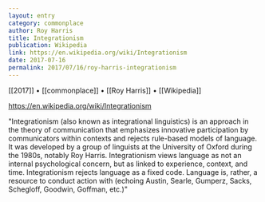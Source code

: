 ```yaml
---
layout: entry
category: commonplace
author: Roy Harris
title: Integrationism
publication: Wikipedia
link: https://en.wikipedia.org/wiki/Integrationism
date: 2017-07-16
permalink: 2017/07/16/roy-harris-integrationism
---
```


[[2017]] • [[commonplace]] • [[Roy Harris]] • [[Wikipedia]] 

https://en.wikipedia.org/wiki/Integrationism

"Integrationism (also known as integrational linguistics) is an approach in the theory of communication that emphasizes innovative participation by communicators within contexts and rejects rule-based models of language. It was developed by a group of linguists at the University of Oxford during the 1980s, notably Roy Harris. Integrationism views language as not an internal psychological concern, but as linked to experience, context, and time. Integrationism rejects language as a fixed code. Language is, rather, a resource to conduct action with (echoing Austin, Searle, Gumperz, Sacks, Schegloff, Goodwin, Goffman, etc.)"
